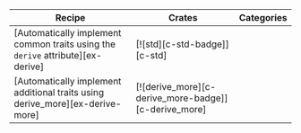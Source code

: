 | Recipe | Crates | Categories |
|---|---|---|
| [Automatically implement common traits using the `derive` attribute][ex-derive] | [![std][c-std-badge]][c-std] |  |
| [Automatically implement additional traits using derive_more][ex-derive-more] | [![derive_more][c-derive_more-badge]][c-derive_more] |  |
